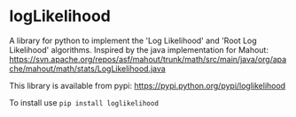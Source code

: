 # logLikelihood
A library for python to implement the 'Log Likelihood' and 'Root Log Likelihood' algorithms. Inspired by the java implementation for Mahout: https://svn.apache.org/repos/asf/mahout/trunk/math/src/main/java/org/apache/mahout/math/stats/LogLikelihood.java

This library is available from pypi: https://pypi.python.org/pypi/loglikelihood

To install use `pip install loglikelihood`
